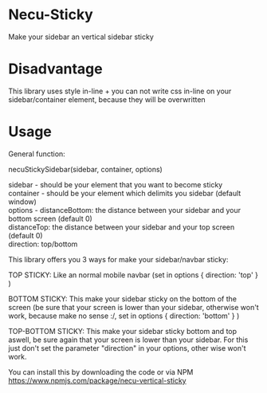 # Necu-Sticky  
 Make your sidebar an vertical sidebar sticky
  
# Disadvantage

 This library uses style in-line + you can not write css in-line on your sidebar/container element, because they will be overwritten

# Usage
General function:  

necuStickySidebar(sidebar, container, options)
  
sidebar - should be your element that you want to become sticky  
container - should be your element which delimits you sidebar (default window)  
options - distanceBottom: the distance between your sidebar and your bottom screen (default 0)  
          distanceTop: the distance between your sidebar and your top screen (default 0)  
          direction: top/bottom   
  
This library offers you 3 ways for make your sidebar/navbar sticky:  
  
TOP STICKY: Like an normal mobile navbar (set in options { direction: 'top' } )  
  
BOTTOM STICKY: This make your sidebar sticky on the bottom of the screen (be sure that your screen is lower than your sidebar, otherwise won't work, because make no sense :/, set in options { direction: 'bottom' } )    
  
TOP-BOTTOM STICKY: This make your sidebar sticky bottom and top aswell, be sure again that your screen is lower than your sidebar. For this just don't set the parameter "direction" in your options, other wise won't work.  
  
  
You can install this by downloading the code or via NPM
https://www.npmjs.com/package/necu-vertical-sticky
